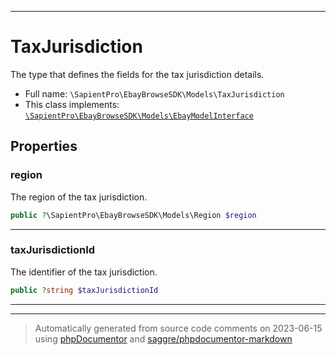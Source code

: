 ***

# TaxJurisdiction

The type that defines the fields for the tax jurisdiction details.



* Full name: `\SapientPro\EbayBrowseSDK\Models\TaxJurisdiction`
* This class implements:
[`\SapientPro\EbayBrowseSDK\Models\EbayModelInterface`](./EbayModelInterface.md)



## Properties


### region

The region of the tax jurisdiction.

```php
public ?\SapientPro\EbayBrowseSDK\Models\Region $region
```






***

### taxJurisdictionId

The identifier of the tax jurisdiction.

```php
public ?string $taxJurisdictionId
```






***



***
> Automatically generated from source code comments on 2023-06-15 using [phpDocumentor](http://www.phpdoc.org/) and [saggre/phpdocumentor-markdown](https://github.com/Saggre/phpDocumentor-markdown)
